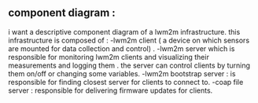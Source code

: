 ## component diagram :
i want a descriptive component diagram of a lwm2m infrastructure.
this infrastructure is composed of  : 
-lwm2m client ( a device on which sensors are mounted for data collection and control) .
-lwm2m server which is responsible for monitoring lwm2m clients and visualizing their measurements and logging them . the server can control clients by turning them on/off or changing some variables.
-lwm2m bootstrap server : is responsible for finding closest server for clients to connect to.
-coap file server : responsible for delivering firmware updates for clients. 